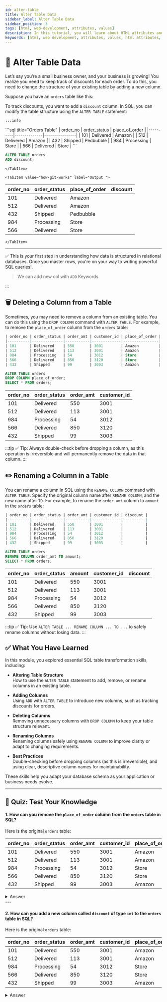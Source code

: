 ```yaml
---
id: alter-table
title: Alter Table Data
sidebar_label: Alter Table Data
sidebar_position: 3
tags: [html, web-development, attributes, values]
description: In this tutorial, you will learn about HTML attributes and values. HTML attributes provide additional information about elements, and values define the specific settings or properties of the attributes.
keywords: [html, web development, attributes, values, html attributes, html values, html tutorial, html basics, web design, web pages, websites, html structure, html attributes tutorial, html values tutorial, html in 2024]
---
```



# 📗 Alter Table Data

Let’s say you’re a small business owner, and your business is growing! You realize you need to keep track of discounts for each order. To do this, you need to change the structure of your existing table by adding a new column.

Suppose you have an `orders` table like this:

To track discounts, you want to add a `discount` column. In SQL, you can modify the table structure using the `ALTER TABLE` statement:


    :::info
<Tabs>
  <TabItem value="SQL Table" label="SQL Table">
  ```sql title="Orders Table"
| order_no | order_status | place_of_order |
|----------|--------------|----------------|
| 101      | Delivered    | Amazon         |
| 512      | Delivered    | Amazon         |
| 432      | Shipped      | Pedbubble      |
| 984      | Processing   | Store          |
| 566      | Delivered    | Store          |
```
  </TabItem>

<TabItem value="SQL Code" label="SQL Code">
  

```sql
ALTER TABLE orders
ADD discount;
```

    </TabItem>
    
    <TabItem value="how-git-works" label="Output ">

| order_no | order_status | place_of_order | discount |
|----------|--------------|----------------|----------|
| 101      | Delivered    | Amazon         |          |
| 512      | Delivered    | Amazon         |          |
| 432      | Shipped      | Pedbubble      |          |
| 984      | Processing   | Store          |          |
| 566      | Delivered    | Store          |          |
    </TabItem>
</Tabs>



---

✅ This is your first step in understanding how data is structured in relational databases. Once you master rows, you're on your way to writing powerful SQL queries!.

> We can add new col with `ADD` Keywords

:::

## 🗑️ Deleting a Column from a Table

Sometimes, you may need to remove a column from an existing table. You can do this using the `DROP COLUMN` command with `ALTER TABLE`. For example, to remove the `place_of_order` column from the `orders` table:

<Tabs>
  <TabItem value="SQL Table" label="SQL Table">
  
  ```sql title="Orders Table"
| order_no | order_status | order_amt | customer_id | place_of_order |
|----------|--------------|-----------|-------------|----------------|
| 101      | Delivered    | 550       | 3001        | Amazon         |
| 512      | Delivered    | 113       | 3001        | Amazon         |
| 984      | Processing   | 54        | 3012        | Store          |
| 566      | Delivered    | 850       | 3120        | Store          |
| 432      | Shipped      | 99        | 3003        | Amazon         |
```
  </TabItem>

  <TabItem value="SQL Code" label="SQL Code">

```sql
ALTER TABLE orders
DROP COLUMN place_of_order;
SELECT * FROM orders;
```

  </TabItem>

  <TabItem value="Output" label="Output">

| order_no | order_status | order_amt | customer_id |
|----------|--------------|-----------|-------------|
| 101      | Delivered    | 550       | 3001        |
| 512      | Delivered    | 113       | 3001        |
| 984      | Processing   | 54        | 3012        |
| 566      | Delivered    | 850       | 3120        |
| 432      | Shipped      | 99        | 3003        |

  </TabItem>
</Tabs>

:::tip
✅ Tip: Always double-check before dropping a column, as this operation is irreversible and will permanently remove the data in that column.
:::

## ✏️ Renaming a Column in a Table

You can rename a column in SQL using the `RENAME COLUMN` command with `ALTER TABLE`. Specify the original column name after `RENAME COLUMN`, and the new name after `TO`. For example, to rename the `order_amt` column to `amount` in the `orders` table:

<Tabs>
  <TabItem value="SQL Table" label="SQL Table">

  ```sql title="Orders Table"
| order_no | order_status | order_amt | customer_id | discount |
|----------|--------------|-----------|-------------|----------|
| 101      | Delivered    | 550       | 3001        |          |
| 512      | Delivered    | 113       | 3001        |          |
| 984      | Processing   | 54        | 3012        |          |
| 566      | Delivered    | 850       | 3120        |          |
| 432      | Shipped      | 99        | 3003        |          |
```
  </TabItem>

  <TabItem value="SQL Code" label="SQL Code">

```sql
ALTER TABLE orders
RENAME COLUMN order_amt TO amount;
SELECT * FROM orders;
```

  </TabItem>

  <TabItem value="Output" label="Output">

| order_no | order_status | amount | customer_id | discount |
|----------|--------------|--------|-------------|----------|
| 101      | Delivered    | 550    | 3001        |          |
| 512      | Delivered    | 113    | 3001        |          |
| 984      | Processing   | 54     | 3012        |          |
| 566      | Delivered    | 850    | 3120        |          |
| 432      | Shipped      | 99     | 3003        |          |

  </TabItem>
</Tabs>

:::tip
✅ Tip: Use `ALTER TABLE ... RENAME COLUMN ... TO ...` to safely rename columns without losing data.
:::



## ✅ What You Have Learned

In this module, you explored essential SQL table transformation skills, including:

- **Altering Table Structure**  
  How to use the `ALTER TABLE` statement to add, remove, or rename columns in an existing table.

- **Adding Columns**  
  Using `ADD` with `ALTER TABLE` to introduce new columns, such as tracking discounts for orders.

- **Deleting Columns**  
  Removing unnecessary columns with `DROP COLUMN` to keep your table structure relevant.

- **Renaming Columns**  
  Renaming columns safely using `RENAME COLUMN` to improve clarity or adapt to changing requirements.

- **Best Practices**  
  Double-checking before dropping columns (as this is irreversible), and using clear, descriptive column names for maintainability.

These skills help you adapt your database schema as your application or business needs evolve.

---

## 📝 Quiz: Test Your Knowledge
#### 1. How can you remove the `place_of_order` column from the `orders` table in SQL?

Here is the original `orders` table:


| order_no | order_status | order_amt | customer_id | place_of_order |
|----------|--------------|-----------|-------------|----------------|
| 101      | Delivered    | 550       | 3001        | Amazon         |
| 512      | Delivered    | 113       | 3001        | Amazon         |
| 984      | Processing   | 54        | 3012        | Store          |
| 566      | Delivered    | 850       | 3120        | Store          |
| 432      | Shipped      | 99        | 3003        | Amazon         |


<details>
  <summary>Answer</summary>
  <ul>
    <li>Use the <code>ALTER TABLE</code> statement with <code>DROP COLUMN</code> to remove the column:</li>
  </ul>

  ```sql
  ALTER TABLE orders
  DROP COLUMN place_of_order;
  SELECT * FROM orders;
  ```
</details>
---

#### 2. How can you add a new column called `discount` of type `int` to the `orders` table in SQL?

Here is the original `orders` table:

| order_no | order_status | order_amt | customer_id | place_of_order |
|----------|--------------|-----------|-------------|----------------|
| 101      | Delivered    | 550       | 3001        | Amazon         |
| 512      | Delivered    | 113       | 3001        | Amazon         |
| 984      | Processing   | 54        | 3012        | Store          |
| 566      | Delivered    | 850       | 3120        | Store          |
| 432      | Shipped      | 99        | 3003        | Amazon         |

<details>
  <summary>Answer</summary>
  <ul>
    <li>Use the <code>ALTER TABLE</code> statement with <code>ADD</code> to add the new column:</li>
  </ul>

  ```sql
  ALTER TABLE orders ADD discount int;
  SELECT * FROM orders;
  ```
</details>

<GiscusComments/>